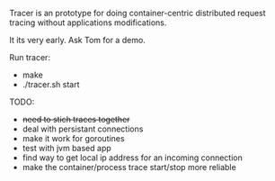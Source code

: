 Tracer is an prototype for doing container-centric distributed request tracing without applications modifications.

It its very early.  Ask Tom for a demo.

Run tracer:
- make
- ./tracer.sh start

TODO:
- <s>need to stich traces together</s>
- deal with persistant connections
- make it work for goroutines
- test with jvm based app
- find way to get local ip address for an incoming connection
- make the container/process trace start/stop more reliable
